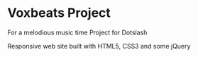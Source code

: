 # Voxbeats Project


For a melodious music time 
Project for Dotslash

Responsive web site built with HTML5, CSS3 and some jQuery
